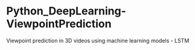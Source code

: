 # Python_DeepLearning-ViewpointPrediction
 Viewpoint prediction in 3D videos using machine learning models - LSTM
